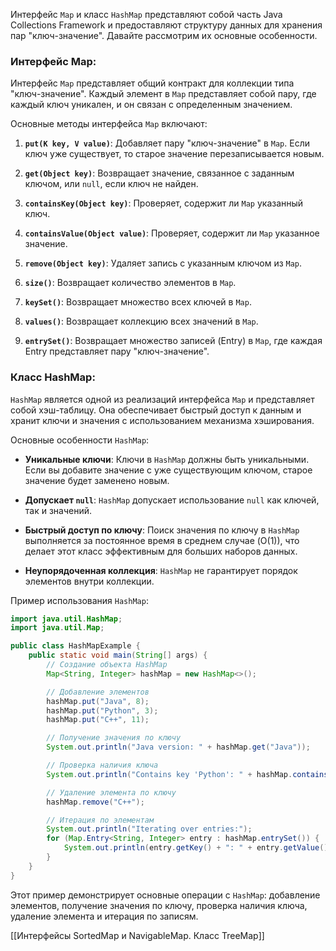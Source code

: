 Интерфейс `Map` и класс `HashMap` представляют собой часть Java Collections Framework и предоставляют структуру данных для хранения пар "ключ-значение". Давайте рассмотрим их основные особенности.

### Интерфейс Map:

Интерфейс `Map` представляет общий контракт для коллекции типа "ключ-значение". Каждый элемент в `Map` представляет собой пару, где каждый ключ уникален, и он связан с определенным значением.

Основные методы интерфейса `Map` включают:

1. **`put(K key, V value)`**: Добавляет пару "ключ-значение" в `Map`. Если ключ уже существует, то старое значение перезаписывается новым.

2. **`get(Object key)`**: Возвращает значение, связанное с заданным ключом, или `null`, если ключ не найден.

3. **`containsKey(Object key)`**: Проверяет, содержит ли `Map` указанный ключ.

4. **`containsValue(Object value)`**: Проверяет, содержит ли `Map` указанное значение.

5. **`remove(Object key)`**: Удаляет запись с указанным ключом из `Map`.

6. **`size()`**: Возвращает количество элементов в `Map`.

7. **`keySet()`**: Возвращает множество всех ключей в `Map`.

8. **`values()`**: Возвращает коллекцию всех значений в `Map`.

9. **`entrySet()`**: Возвращает множество записей (Entry) в `Map`, где каждая Entry представляет пару "ключ-значение".

### Класс HashMap:

`HashMap` является одной из реализаций интерфейса `Map` и представляет собой хэш-таблицу. Она обеспечивает быстрый доступ к данным и хранит ключи и значения с использованием механизма хэширования.

Основные особенности `HashMap`:

- **Уникальные ключи**: Ключи в `HashMap` должны быть уникальными. Если вы добавите значение с уже существующим ключом, старое значение будет заменено новым.

- **Допускает `null`**: `HashMap` допускает использование `null` как ключей, так и значений.

- **Быстрый доступ по ключу**: Поиск значения по ключу в `HashMap` выполняется за постоянное время в среднем случае (O(1)), что делает этот класс эффективным для больших наборов данных.

- **Неупорядоченная коллекция**: `HashMap` не гарантирует порядок элементов внутри коллекции.

Пример использования `HashMap`:

```java
import java.util.HashMap;
import java.util.Map;

public class HashMapExample {
    public static void main(String[] args) {
        // Создание объекта HashMap
        Map<String, Integer> hashMap = new HashMap<>();

        // Добавление элементов
        hashMap.put("Java", 8);
        hashMap.put("Python", 3);
        hashMap.put("C++", 11);

        // Получение значения по ключу
        System.out.println("Java version: " + hashMap.get("Java"));

        // Проверка наличия ключа
        System.out.println("Contains key 'Python': " + hashMap.containsKey("Python"));

        // Удаление элемента по ключу
        hashMap.remove("C++");

        // Итерация по элементам
        System.out.println("Iterating over entries:");
        for (Map.Entry<String, Integer> entry : hashMap.entrySet()) {
            System.out.println(entry.getKey() + ": " + entry.getValue());
        }
    }
}
```

Этот пример демонстрирует основные операции с `HashMap`: добавление элементов, получение значения по ключу, проверка наличия ключа, удаление элемента и итерация по записям.

[[Интерфейсы SortedMap и NavigableMap. Класс TreeMap]]
